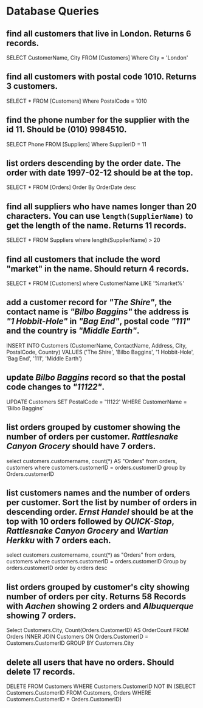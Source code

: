 # Database Queries

## find all customers that live in London. Returns 6 records.
SELECT CustomerName, City FROM [Customers] Where City = 'London'

## find all customers with postal code 1010. Returns 3 customers.
SELECT * FROM [Customers] Where PostalCode = 1010

## find the phone number for the supplier with the id 11. Should be (010) 9984510.
SELECT Phone FROM [Suppliers] Where SupplierID = 11

## list orders descending by the order date. The order with date 1997-02-12 should be at the top.
SELECT * FROM [Orders] Order By OrderDate desc

## find all suppliers who have names longer than 20 characters. You can use `length(SupplierName)` to get the length of the name. Returns 11 records.
SELECT * FROM Suppliers where length(SupplierName) > 20

## find all customers that include the word "market" in the name. Should return 4 records.
SELECT * FROM [Customers] where CustomerName LIKE '%market%'

## add a customer record for _"The Shire"_, the contact name is _"Bilbo Baggins"_ the address is _"1 Hobbit-Hole"_ in _"Bag End"_, postal code _"111"_ and the country is _"Middle Earth"_.
INSERT INTO Customers (CustomerName, ContactName, Address, City, PostalCode, Country)
VALUES ('The Shire', 'Bilbo Baggins', '1 Hobbit-Hole', 'Bag End', '111', 'Middle Earth') 

## update _Bilbo Baggins_ record so that the postal code changes to _"11122"_.
UPDATE Customers
SET PostalCode = '11122'
WHERE CustomerName = 'Bilbo Baggins'

## list orders grouped by customer showing the number of orders per customer. _Rattlesnake Canyon Grocery_ should have 7 orders.
select customers.customername, count(*) AS "Orders" from orders, customers where customers.customerID = orders.customerID group by Orders.customerID

## list customers names and the number of orders per customer. Sort the list by number of orders in descending order. _Ernst Handel_ should be at the top with 10 orders followed by _QUICK-Stop_, _Rattlesnake Canyon Grocery_ and _Wartian Herkku_ with 7 orders each.
select customers.customername, count(*) as "Orders" from orders, customers where customers.customerID = orders.customerID Group by orders.customerID order by orders desc

## list orders grouped by customer's city showing number of orders per city. Returns 58 Records with _Aachen_ showing 2 orders and _Albuquerque_ showing 7 orders.
Select Customers.City, Count(Orders.CustomerID) AS OrderCount FROM Orders INNER JOIN Customers ON Orders.CustomerID = Customers.CustomerID GROUP BY Customers.City

## delete all users that have no orders. Should delete 17 records.
DELETE FROM Customers WHERE Customers.CustomerID NOT IN (SELECT Customers.CustomerID FROM Customers, Orders WHERE Customers.CustomerID = Orders.CustomerID)